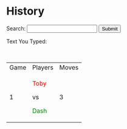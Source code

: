 # History
<label for="search">Search:</label>
<input id="search" type="text">
<input type="button" value="Submit" onclick='document.getElementById("text").innerHTML += document.getElementById("search").value'>
<p id="text">Text You Typed: </p>
<br>
<table>
    <tr>
        <td>Game</td>
        <td>Players</td>
        <td>Moves</td>
    </tr>
    <tr>
        <td>1</td>
        <td><p style="color:red">Toby</p> <p>vs</p> <p style="color:green">Dash</p></td>
        <td>3</td>
<!-- </table> -->
<script id="scrip">
    var val = document.getElementById("search").value
    document.getElementById("text").innerHTML += document.getElementById("search").value
</script>